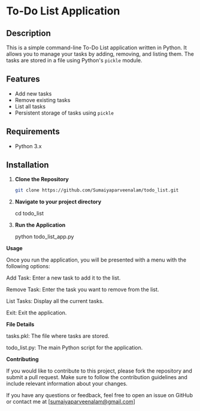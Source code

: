 # To-Do List Application

## Description

This is a simple command-line To-Do List application written in Python. It allows you to manage your tasks by adding, removing, and listing them. The tasks are stored in a file using Python's `pickle` module.

## Features

- Add new tasks
- Remove existing tasks
- List all tasks
- Persistent storage of tasks using `pickle`

## Requirements

- Python 3.x

## Installation

1. **Clone the Repository**

   ```bash
   git clone https://github.com/Sumaiyaparveenalam/todo_list.git

2. **Navigate to your project directory**

   cd todo_list

3. **Run the Application**

   python todo_list_app.py

   
**Usage**

Once you run the application, you will be presented with a menu with the following options:

Add Task: Enter a new task to add it to the list.

Remove Task: Enter the task you want to remove from the list.

List Tasks: Display all the current tasks.

Exit: Exit the application.



**File Details**

tasks.pkl: The file where tasks are stored.

todo_list.py: The main Python script for the application.



**Contributing**

If you would like to contribute to this project, please fork the repository and submit a pull request. Make sure to follow the contribution guidelines and include relevant information about your changes.

If you have any questions or feedback, feel free to open an issue on GitHub or contact me at [sumaiyaparveenalam@gmail.com]

